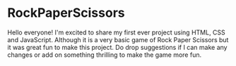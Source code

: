 # RockPaperScissors
Hello everyone! I'm excited to share my first ever project using HTML, CSS and JavaScript. Although it is a very basic game of Rock Paper Scissors but it was great fun to make this project. Do drop suggestions if I can make any changes or add on something thrilling to make the game more fun.
